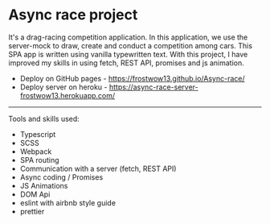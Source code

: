 # Async race project
It's a drag-racing competition application. In this application, we use the server-mock to draw, create and conduct a competition among cars. This SPA app is written using vanilla typewritten text. With this project, I have improved my skills in using fetch, REST API, promises and js animation.
- Deploy on GitHub pages - https://frostwow13.github.io/Async-race/
- Deploy server on heroku - https://async-race-server-frostwow13.herokuapp.com/

---
Tools and skills used: 
- Typescript
- SCSS
- Webpack
- SPA routing
- Сommunication with a server (fetch, REST API)
- Async coding / Promises
- JS Animations
- DOM Api
- eslint with airbnb style guide
- prettier
